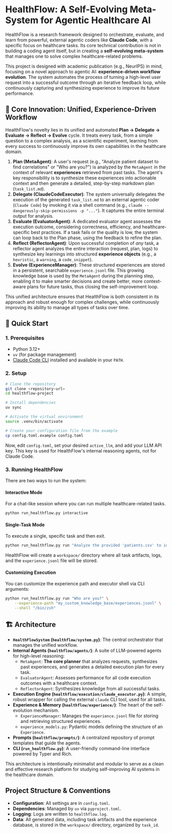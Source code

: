 # HealthFlow: A Self-Evolving Meta-System for Agentic Healthcare AI

HealthFlow is a research framework designed to orchestrate, evaluate, and learn from powerful, external agentic coders like **Claude Code**, with a specific focus on healthcare tasks. Its core technical contribution is not in building a coding agent itself, but in creating a **self-evolving meta-system** that manages one to solve complex healthcare-related problems.

This project is designed with academic publication (e.g., NeurIPS) in mind, focusing on a novel approach to agentic AI: **experience-driven workflow evolution**. The system automates the process of turning a high-level user request into a successful outcome through an iterative feedback loop, while continuously capturing and synthesizing experience to improve its future performance.

## 🌟 Core Innovation: Unified, Experience-Driven Workflow

HealthFlow's novelty lies in its unified and automated **Plan -> Delegate -> Evaluate -> Reflect -> Evolve** cycle. It treats every task, from a simple question to a complex analysis, as a scientific experiment, learning from every success to continuously improve its own capabilities in the healthcare domain.

1.  **Plan (MetaAgent)**: A user's request (e.g., "Analyze patient dataset to find correlations" or "Who are you?") is analyzed by the `MetaAgent` in the context of relevant **experiences** retrieved from past tasks. The agent's key responsibility is to synthesize these experiences into actionable context and then generate a detailed, step-by-step markdown plan (`task_list.md`).
2.  **Delegate (ClaudeCodeExecutor)**: The system universally delegates the execution of the generated `task_list.md` to an external agentic coder (`Claude Code`) by invoking it via a shell command (e.g., `claude --dangerously-skip-permissions -p "..."`). It captures the entire terminal output for analysis.
3.  **Evaluate (EvaluatorAgent)**: A dedicated evaluator agent assesses the execution outcome, considering correctness, efficiency, and healthcare-specific best practices. If a task fails or the quality is low, the system can loop back to the Plan phase, using the feedback to refine the plan.
4.  **Reflect (ReflectorAgent)**: Upon successful completion of *any* task, a reflector agent analyzes the entire interaction (request, plan, logs) to synthesize key learnings into structured **experience objects** (e.g., a `heuristic`, a `warning`, a `code_snippet`).
5.  **Evolve (ExperienceManager)**: These structured experiences are stored in a persistent, searchable `experience.jsonl` file. This growing knowledge base is used by the `MetaAgent` during the planning step, enabling it to make smarter decisions and create better, more context-aware plans for future tasks, thus closing the self-improvement loop.

This unified architecture ensures that HealthFlow is both consistent in its approach and robust enough for complex challenges, while continuously improving its ability to manage all types of tasks over time.

## 🚀 Quick Start

### 1. Prerequisites
- Python 3.12+
- `uv` (for package management)
- [Claude Code CLI](https://docs.anthropic.com/claude/docs/claude-code) installed and available in your `PATH`.

### 2. Setup
```bash
# Clone the repository
git clone <repository-url>
cd healthflow-project

# Install dependencies
uv sync

# Activate the virtual environment
source .venv/bin/activate

# Create your configuration file from the example
cp config.toml.example config.toml
```
Now, edit `config.toml`, set your desired `active_llm`, and add your LLM API key. This key is used for HealthFlow's internal reasoning agents, not for Claude Code.

### 3. Running HealthFlow

There are two ways to run the system:

#### Interactive Mode
For a chat-like session where you can run multiple healthcare-related tasks.
```bash
python run_healthflow.py interactive
```

#### Single-Task Mode
To execute a single, specific task and then exit.
```bash
python run_healthflow.py run "Analyze the provided 'patients.csv' to identify the top 3 risk factors for readmission. Anonymize any patient identifiers in the output."
```
HealthFlow will create a `workspace/` directory where all task artifacts, logs, and the `experience.jsonl` file will be stored.

#### Customizing Execution
You can customize the experience path and executor shell via CLI arguments:
```bash
python run_healthflow.py run "Who are you?" \
    --experience-path "my_custom_knowledge_base/experiences.jsonl" \
    --shell "/bin/zsh"
```

## 🏗️ Architecture

*   **`HealthFlowSystem` (`healthflow/system.py`)**: The central orchestrator that manages the unified workflow.
*   **Internal Agents (`healthflow/agents/`)**: A suite of LLM-powered agents for high-level reasoning:
    *   `MetaAgent`: **The core planner** that analyzes requests, synthesizes past experiences, and generates a detailed execution plan for every task.
    *   `EvaluatorAgent`: Assesses performance for all code execution outcomes with a healthcare context.
    *   `ReflectorAgent`: Synthesizes knowledge from all successful tasks.
*   **Execution Engine (`healthflow/execution/claude_executor.py`)**: A simple, robust wrapper for calling the external `claude` CLI tool, used for all tasks.
*   **Experience & Memory (`healthflow/experience/`)**: The heart of the self-evolution mechanism.
    *   `ExperienceManager`: Manages the `experience.jsonl` file for storing and retrieving structured experiences.
    *   `experience_models.py`: Pydantic models defining the structure of an `Experience`.
*   **Prompts (`healthflow/prompts/`)**: A centralized repository of prompt templates that guide the agents.
*   **CLI (`run_healthflow.py`)**: A user-friendly command-line interface powered by Typer and Rich.

This architecture is intentionally minimalist and modular to serve as a clean and effective research platform for studying self-improving AI systems in the healthcare domain.

## Project Structure & Conventions

*   **Configuration**: All settings are in `config.toml`.
*   **Dependencies**: Managed by `uv` via `pyproject.toml`.
*   **Logging**: Logs are written to `healthflow.log`.
*   **Data**: All generated data, including task artifacts and the experience database, is stored in the `workspace/` directory, organized by `task_id`.